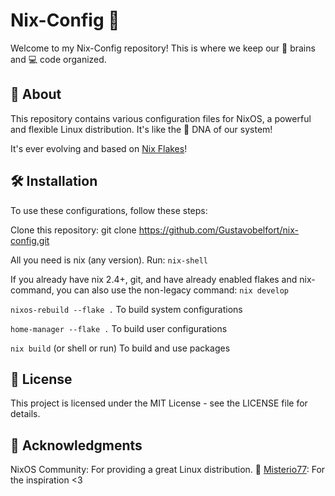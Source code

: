 # Nix-Config 🚀

Welcome to my Nix-Config repository! This is where we keep our 🧠 brains and 💻 code organized.

## 📖 About

This repository contains various configuration files for NixOS, a powerful and flexible Linux distribution. It's like the 🧬 DNA of our system!

It's ever evolving and based on [Nix Flakes](https://nixos.wiki/wiki/Flakes)!

## 🛠️ Installation

To use these configurations, follow these steps:

Clone this repository: git clone https://github.com/Gustavobelfort/nix-config.git

All you need is nix (any version). Run:
`nix-shell`

If you already have nix 2.4+, git, and have already enabled flakes and nix-command, you can also use the non-legacy command:
`nix develop`

`nixos-rebuild --flake .` To build system configurations

`home-manager --flake .` To build user configurations

`nix build` (or shell or run) To build and use packages

## 📜 License

This project is licensed under the MIT License - see the LICENSE file for details.

## 🙏 Acknowledgments

NixOS Community: For providing a great Linux distribution. 🐧
[Misterio77](https://github.com/Misterio77/nix-config): For the inspiration <3
